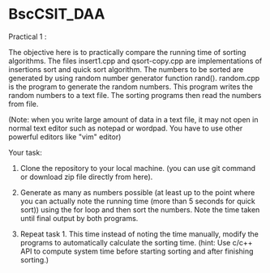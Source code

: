 # BscCSIT_DAA
Practical 1 : 

The objective here is to practically compare the running time of sorting algorithms. The files insert1.cpp and qsort-copy.cpp are implementations
of insertions sort and quick sort algorithm. The numbers to be sorted are generated by using random number generator function rand(). random.cpp is the program to generate the random numbers. This program writes the random numbers to a text file. The sorting programs then read the numbers from file.

(Note: when you write large amount of data in a text file, it may not open in normal text editor such as notepad or wordpad. You have to use other powerful editors like "vim" editor)

Your task:

  1. Clone the repository to your local machine. (you can use git command or download zip file directly from here).
  
  2. Generate as many as numbers possible (at least up to the point where you can actually note the running time (more than 5 seconds for quick sort)) 
    using  the for loop and then sort the numbers. Note the time taken until final output by both programs.
    
  3. Repeat task 1. This time instead of noting the time manually, modify the programs to automatically calculate the sorting time. 
     (hint: Use c/c++ API to compute system time before starting sorting and after finishing sorting.)
